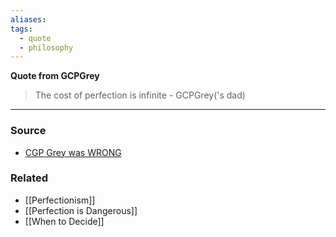 ```yaml
---
aliases: 
tags:
  - quote
  - philosophy
---
```

**Quote from GCPGrey**

> The cost of perfection is infinite - GCPGrey('s dad)
> 

---
### Source
- [CGP Grey was WRONG](https://youtu.be/ua4QMFQATco)

### Related
- [[Perfectionism]] 
- [[Perfection is Dangerous]] 
- [[When to Decide]]